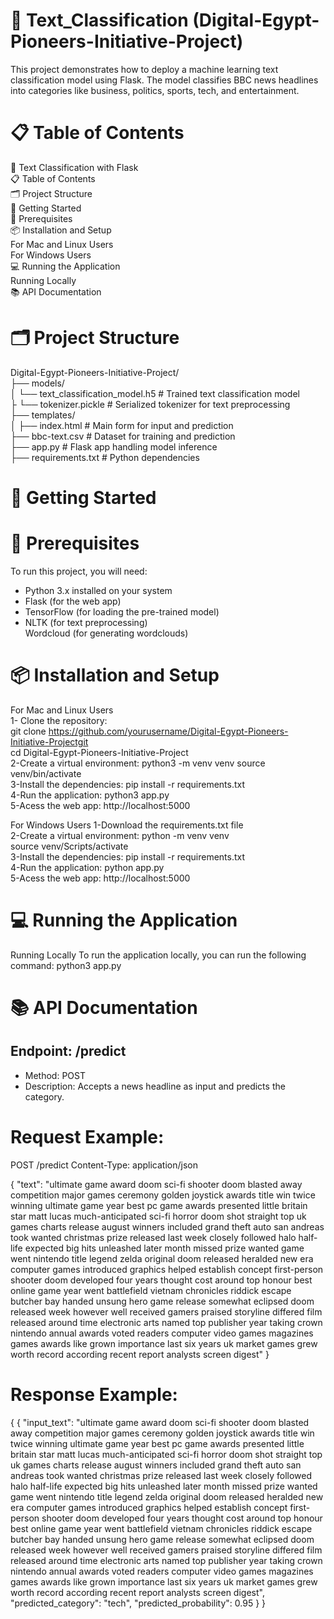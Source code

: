 # 📝  Text_Classification (Digital-Egypt-Pioneers-Initiative-Project)
This project demonstrates how to deploy a machine learning text classification model using Flask. The model classifies BBC news headlines into categories like business, politics, sports, tech, and entertainment.

# 📋 Table of Contents   
📝 Text Classification with Flask      
  📋 Table of Contents    
  🗂️ Project Structure    
  🚀 Getting Started    
    🔧 Prerequisites     
   📦 Installation and Setup   
      For Mac and Linux Users   
      For Windows Users     
   💻 Running the Application    
       Running Locally   
   📚 API Documentation       
# 🗂️ Project Structure   
Digital-Egypt-Pioneers-Initiative-Project/   
├── models/   
│   └── text_classification_model.h5 # Trained text classification model     
├   └── tokenizer.pickle             # Serialized tokenizer for text preprocessing   
├── templates/   
│   ├── index.html               # Main form for input and prediction  
├── bbc-text.csv                 # Dataset for training and prediction   
├── app.py                       # Flask app handling model inference   
├── requirements.txt             # Python dependencies   

# 🚀 Getting Started    
# 🔧 Prerequisites    
To run this project, you will need:   

  * Python 3.x installed on your system   
  * Flask (for the web app)   
  * TensorFlow (for loading the pre-trained model)   
  * NLTK (for text preprocessing)    
Wordcloud (for generating wordclouds)  
# 📦 Installation and Setup   
For Mac and Linux Users   
1- Clone the repository:         
 git clone https://github.com/yourusername/Digital-Egypt-Pioneers-Initiative-Projectgit   
 cd Digital-Egypt-Pioneers-Initiative-Project      
2-Create a virtual environment:
python3 -m venv venv
source venv/bin/activate     
3-Install the dependencies:
pip install -r requirements.txt  
4-Run the application: 
python3 app.py   
5-Acess the web app:
http://localhost:5000    

For Windows Users
1-Download the requirements.txt file    
2-Create a virtual environment:
python -m venv venv  
source venv/Scripts/activate          
3-Install the dependencies:
pip install -r requirements.txt      
4-Run the application:
python app.py      
5-Acess the web app:
http://localhost:5000    

# 💻 Running the Application
Running Locally
To run the application locally, you can run the following command:
python3 app.py    
# 📚 API Documentation
  ## Endpoint: /predict      
  * Method: POST        
  * Description: Accepts a news headline as input and predicts the category.   
# Request Example:
POST /predict
Content-Type: application/json

{
  "text": "ultimate game award doom sci-fi shooter doom blasted away competition major games ceremony golden joystick awards title win twice winning ultimate game year best pc game awards presented little britain star matt lucas much-anticipated sci-fi horror doom shot straight top uk games charts release august winners included grand theft auto san andreas took wanted christmas prize released last week closely followed halo half-life expected big hits unleashed later month missed prize wanted game went nintendo title legend zelda original doom released heralded new era computer games introduced graphics helped establish concept first-person shooter doom developed four years thought cost around top honour best online game year went battlefield vietnam chronicles riddick escape butcher bay handed unsung hero game release somewhat eclipsed doom released week however well received gamers praised storyline differed film released around time electronic arts named top publisher year taking crown nintendo annual awards voted readers computer video games magazines games awards like grown importance last six years uk market games grew worth record according recent report analysts screen digest"
}      
# Response Example:
{
  {
  "input_text": "ultimate game award doom sci-fi shooter doom blasted away competition major games ceremony golden joystick awards title win twice winning ultimate game year best pc game awards presented little britain star matt lucas much-anticipated sci-fi horror doom shot straight top uk games charts release august winners included grand theft auto san andreas took wanted christmas prize released last week closely followed halo half-life expected big hits unleashed later month missed prize wanted game went nintendo title legend zelda original doom released heralded new era computer games introduced graphics helped establish concept first-person shooter doom developed four years thought cost around top honour best online game year went battlefield vietnam chronicles riddick escape butcher bay handed unsung hero game release somewhat eclipsed doom released week however well received gamers praised storyline differed film released around time electronic arts named top publisher year taking crown nintendo annual awards voted readers computer video games magazines games awards like grown importance last six years uk market games grew worth record according recent report analysts screen digest",
  "predicted_category": "tech",
  "predicted_probability": 0.95
}
}


